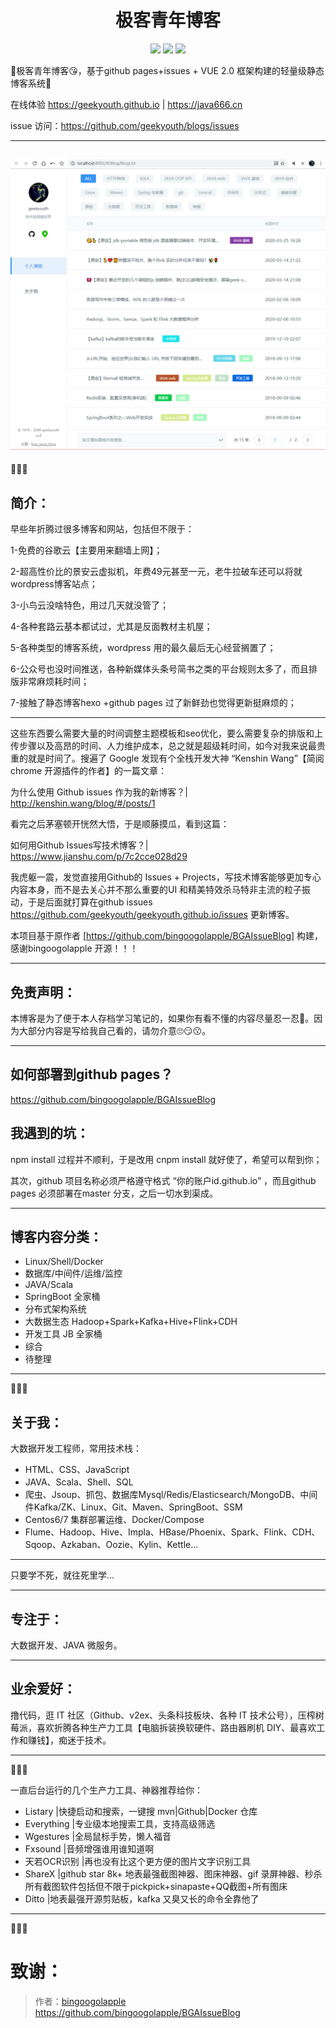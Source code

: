 <div align="center">
    <h1>极客青年博客</h1>
</div>

<p align="center">
    <a href="#GitHub issues" alt="GitHub issues">
        <img src="https://img.shields.io/github/issues/geekyouth/geekyouth.github.io.svg?style=social" /></a>
<a href="#GitHub forks" alt="GitHub forks">
        <img src="https://img.shields.io/github/forks/geekyouth/geekyouth.github.io.svg?style=social" /></a>
<a href="#GitHub stars" alt="GitHub stars">
        <img src="https://img.shields.io/github/stars/geekyouth/geekyouth.github.io.svg?style=social" /></a>
</p>

👣极客青年博客😘，基于github pages+issues + VUE 2.0 框架构建的轻量级静态博客系统💎

在线体验 <https://geekyouth.github.io> | <https://java666.cn>

issue 访问：<https://github.com/geekyouth/blogs/issues>

------

![](static/img/view.png)
------

💓💓💓

## 简介：

早些年折腾过很多博客和网站，包括但不限于：

1-免费的谷歌云【主要用来翻墙上网】；

2-超高性价比的景安云虚拟机，年费49元甚至一元，老牛拉破车还可以将就wordpress博客站点；

3-小鸟云没啥特色，用过几天就没管了；

4-各种套路云基本都试过，尤其是反面教材主机屋；

5-各种类型的博客系统，wordpress 用的最久最后无心经营搁置了；

6-公众号也没时间推送，各种新媒体头条号简书之类的平台规则太多了，而且排版非常麻烦耗时间；

7-接触了静态博客hexo +github pages 过了新鲜劲也觉得更新挺麻烦的；

------

这些东西要么需要大量的时间调整主题模板和seo优化，要么需要复杂的排版和上传步骤以及高昂的时间、人力维护成本，总之就是超级耗时间，如今对我来说最贵重的就是时间了。搜遍了 Google 发现有个全栈开发大神 “Kenshin Wang”【简阅 chrome 开源插件的作者】的一篇文章：

为什么使用 Github issues 作为我的新博客？| http://kenshin.wang/blog/#/posts/1

看完之后茅塞顿开恍然大悟，于是顺藤摸瓜，看到这篇：

如何用Github Issues写技术博客？| https://www.jianshu.com/p/7c2cce028d29

我虎躯一震，发觉直接用Github的 Issues + Projects，写技术博客能够更加专心内容本身，而不是去关心并不那么重要的UI 和精美特效杀马特非主流的粒子振动，于是后面就打算在github issues <https://github.com/geekyouth/geekyouth.github.io/issues> 更新博客。

本项目基于原作者 [https://github.com/bingoogolapple/BGAIssueBlog] 构建，感谢bingoogolapple 开源！！！

---

## 免责声明：

本博客是为了便于本人存档学习笔记的，如果你有看不懂的内容尽量忍一忍🤣。因为大部分内容是写给我自己看的，请勿介意🙄😏😗。

---

## 如何部署到github pages？

https://github.com/bingoogolapple/BGAIssueBlog

## 我遇到的坑：

npm install 过程并不顺利，于是改用 cnpm install 就好使了，希望可以帮到你；

其次，github 项目名称必须严格遵守格式 “你的账户id.github.io” ，而且github pages 必须部署在master 分支，之后一切水到渠成。

---

## 博客内容分类：

- Linux/Shell/Docker
- 数据库/中间件/运维/监控
- JAVA/Scala
- SpringBoot 全家桶
- 分布式架构系统
- 大数据生态 Hadoop+Spark+Kafka+Hive+Flink+CDH
- 开发工具 JB 全家桶
- 综合
- 待整理

------

💓💓💓

## 关于我：


大数据开发工程师，常用技术栈：

- HTML、CSS、JavaScript
- JAVA、Scala、Shell、SQL
- 爬虫、Jsoup、抓包、数据库Mysql/Redis/Elasticsearch/MongoDB、中间件Kafka/ZK、Linux、Git、Maven、SpringBoot、SSM
- Centos6/7 集群部署运维、Docker/Compose
- Flume、Hadoop、Hive、Impla、HBase/Phoenix、Spark、Flink、CDH、Sqoop、Azkaban、Oozie、Kylin、Kettle...

---
只要学不死，就往死里学...

---

## 专注于：

大数据开发、JAVA 微服务。

---


## 业余爱好：

撸代码，逛 IT 社区（Github、v2ex、头条科技板块、各种 IT 技术公号），压榨树莓派，喜欢折腾各种生产力工具【电脑拆装换软硬件、路由器刷机 DIY、最喜欢工作和赚钱】，痴迷于技术。

------

💓💓💓

一直后台运行的几个生产力工具、神器推荐给你：

- Listary |快捷启动和搜索，一键搜 mvn|Github|Docker 仓库
- Everything |专业级本地搜索工具，支持高级筛选
- Wgestures |全局鼠标手势，懒人福音
- Fxsound |音频增强谁用谁知道啊
- 天若OCR识别 |再也没有比这个更方便的图片文字识别工具
- ShareX |github star 8k+ 地表最强截图神器、图床神器、gif 录屏神器、秒杀所有截图软件包括但不限于pickpick+sinapaste+QQ截图+所有图床
- Ditto |地表最强开源剪贴板，kafka 又臭又长的命令全靠他了

------

💓💓💓

# 致谢：

> 作者：[bingoogolapple](https://github.com/bingoogolapple)  
 https://github.com/bingoogolapple/BGAIssueBlog
